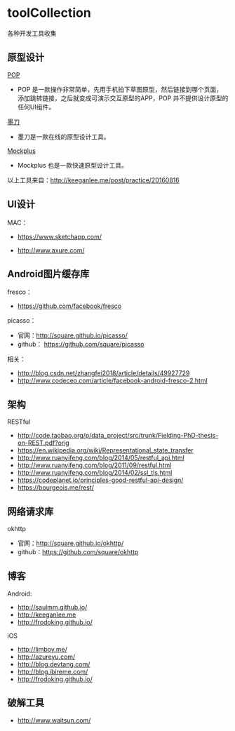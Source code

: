 # toolCollection
各种开发工具收集

## 原型设计

[POP](https://popapp.in/)

- POP 是一款操作非常简单，先用手机拍下草图原型，然后链接到哪个页面，添加跳转链接，之后就变成可演示交互原型的APP，POP 并不提供设计原型的任何UI组件。

[墨刀](https://modao.cc/)

- 墨刀是一款在线的原型设计工具。

[Mockplus](https://www.mockplus.cn/)

- Mockplus 也是一款快速原型设计工具。

以上工具来自：http://keeganlee.me/post/practice/20160816

## UI设计

MAC：

- https://www.sketchapp.com/

- http://www.axure.com/

## Android图片缓存库

fresco： 

- https://github.com/facebook/fresco

picasso：

- 官网：http://square.github.io/picasso/
- github： https://github.com/square/picasso

相关：

- http://blog.csdn.net/zhangfei2018/article/details/49927729
- http://www.codeceo.com/article/facebook-android-fresco-2.html

## 架构

RESTful

- http://code.taobao.org/p/data_project/src/trunk/Fielding-PhD-thesis-on-REST.pdf?orig
- https://en.wikipedia.org/wiki/Representational_state_transfer
- http://www.ruanyifeng.com/blog/2014/05/restful_api.html
- http://www.ruanyifeng.com/blog/2011/09/restful.html
- http://www.ruanyifeng.com/blog/2014/02/ssl_tls.html
- https://codeplanet.io/principles-good-restful-api-design/
- https://bourgeois.me/rest/

## 网络请求库

okhttp

- 官网：http://square.github.io/okhttp/
- github：https://github.com/square/okhttp

## 博客

Android:

- http://saulmm.github.io/
- http://keeganlee.me
- http://frodoking.github.io/

iOS

- http://limboy.me/
- http://azureyu.com/
- http://blog.devtang.com/
- http://blog.ibireme.com/
- http://frodoking.github.io/


## 破解工具

- http://www.waitsun.com/

